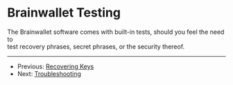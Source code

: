 # Brainwallet Testing

The Brainwallet software comes with built-in tests, should you feel the need to \
test recovery phrases, secret phrases, or the security thereof.

---

+ Previous: [Recovering Keys](recoverOverview.md)
+ Next: [Troubleshooting](troubleshooting.md)
